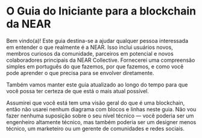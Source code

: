 # O Guia do Iniciante para a blockchain da NEAR

Bem vindo(a)! Este guia destina-se a ajudar qualquer pessoa interessada em entender o que realmente é a NEAR. Isso inclui usuários novos, membros curiosos da comunidade, parceiros em potencial e novos colaboradores principais da NEAR Collective. Fornecerei uma compreensão simples em português do que fazemos, por que fazemos, e como você pode aprender o que precisa para se envolver diretamente.

Também vamos manter este guia atualizado ao longo do tempo para que você possa ter certeza de que está o mais atual possível.

Assumirei que você está tem uma visão geral do que é uma blockchain, então não usarei nenhum diagrama com blocos e linhas neste guia. Não vou fazer nenhuma suposição sobre o seu nível técnico — você poderia ser um engenheiro altamente técnico, mas também poderia ser um designer menos técnico, um marketeiro ou um gerente de comunidades e redes sociais.
